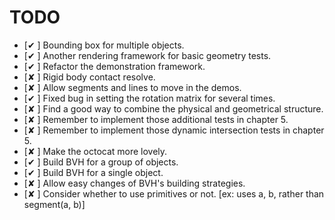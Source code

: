 # TODO

+ [✔ ] Bounding box for multiple objects.
+ [✔ ] Another rendering framework for basic geometry tests.
+ [✔ ] Refactor the demonstration framework.
+ [✘ ] Rigid body contact resolve.
+ [✘ ] Allow segments and lines to move in the demos.
+ [✔ ] Fixed bug in setting the rotation matrix for several times.
+ [✘ ] Find a good way to combine the physical and geometrical structure.
+ [✘ ] Remember to implement those additional tests in chapter 5.
+ [✘ ] Remember to implement those dynamic intersection tests in chapter 5.
+ [✘ ] Make the octocat more lovely.
+ [✔ ] Build BVH for a group of objects.
+ [✔ ] Build BVH for a single object.
+ [✘ ] Allow easy changes of BVH's building strategies.
+ [✘ ] Consider whether to use primitives or not. [ex: uses a, b, rather than segment(a, b)]
